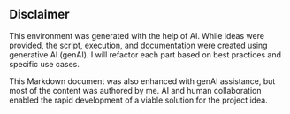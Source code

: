 ## Disclaimer

This environment was generated with the help of AI. While ideas were provided, the script, execution, and documentation were created using generative AI (genAI). I will refactor each part based on best practices and specific use cases.

This Markdown document was also enhanced with genAI assistance, but most of the content was authored by me. AI and human collaboration enabled the rapid development of a viable solution for the project idea.
